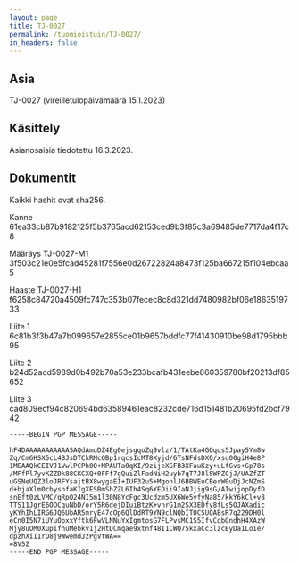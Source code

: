 ```yaml
---
layout: page
title: TJ-0027
permalink: /tuomioistuin/TJ-0027/
in_headers: false
---
```


## Asia

TJ-0027 (vireilletulopäivämäärä 15.1.2023)

## Käsittely

Asianosaisia tiedotettu 16.3.2023.

## Dokumentit

Kaikki hashit ovat sha256.

Kanne 61ea33cb87b9182125f5b3765acd62153ced9b3f85c3a69485de7717da4f17c8

Määräys TJ-0027-M1 3f503c21e0e5fcad45281f7556e0d26722824a8473f125ba667215f104ebcaa5

Haaste TJ-0027-H1 f6258c84720a4509fc747c353b07fecec8c8d321dd7480982bf06e1863519733

Liite 1 6c81b3f3b47a7b099657e2855ce01b9657bddfc77f41430910be98d1795bbb95

Liite 2 b24d52acd5989d0b492b70a53e233bcafb431eebe860359780bf20213df85652

Liite 3 cad809ecf94c820694bd63589461eac8232cde716d151481b20695fd2bcf7942

```
-----BEGIN PGP MESSAGE-----

hF4DAAAAAAAAAAASAQdAmuDZ4Eg0ejsgqoZq9vlz/1/TAtKa4GQqqs5Jpay5Ym8w
Zq/Cm6HSX5cL4BJsDTCkRMcQBp1rqcsIcMT8Xyjd/6TsNFdsDXO/xsu00giH4e8P
1MEAAQkCEIVJ1VwlPCPh0Q+MPAUTa0qKI/9zijeXGFB3XFauKzy+uLfGvs+Gp78s
/MFfPl7yvKZZDk88CKCXQ+0FFf7gQuiZlFadNiH2uyb7qT7J8lSWPZCjJ/UAZfZT
uGSNeUQZ3loJRFYsajtBX8wygaEI+IUF32u5+MgonlJ6BBWEuCBerW0uDjJcNZmS
d+bjaXlm0cbysnfaKIgXESBmShZZL6Ih4Sq6YEDii9IaNJjig9sG/AIwijopDyfD
snEft0zLVMC/qRpQ24NI5m1l30N8YcFgc3Ucdzm5UX6We5vfyNa85/kkY6kCl+v8
TTS11JgrE6OOCquNbD/orY5R6dejDIuiBtzK+vnrG1m2SX3EDfy8fLs5OJAXadic
yKYhIhLIRG6JQ6UbAR5mryE47cOp6QlDdRT9YN9clNQbITOCSUOABsR7q229DH0l
eCn0I5N7iUYuOpxxYftk6FwVLNNuYxIgmtosG7FLPvsMC1S5IfvCqbGndhH4XAzW
Mjy8uOM0XupifhuMebkv1j2HtDCmqae9xtnf48I1CWQ75kxaCc3lzcEyDa1Loie/
dpzhXiI1rO8j9WwemdJzPgVtWA==
=8V5Z
-----END PGP MESSAGE-----
```


[rapidprogrammer]: http://rapidprogrammer.com
[kranu]: https://www.kranu.fi
[boogie]: https://boogiesoftware.com/
